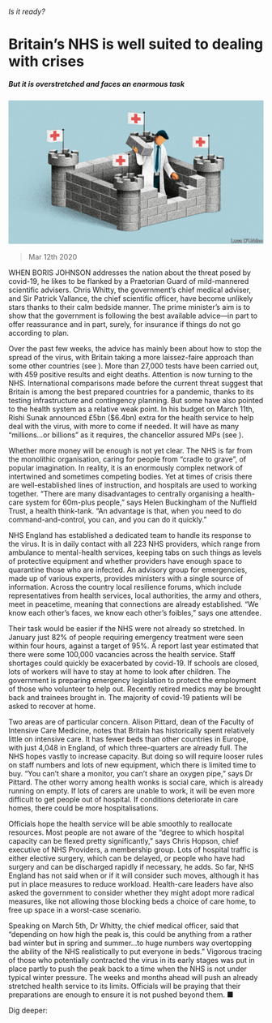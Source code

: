 ###### Is it ready?

# Britain’s NHS is well suited to dealing with crises 

##### But it is overstretched and faces an enormous task 

![image](images/20200314_BRD001_0.jpg) 

> Mar 12th 2020 

WHEN BORIS JOHNSON addresses the nation about the threat posed by covid-19, he likes to be flanked by a Praetorian Guard of mild-mannered scientific advisers. Chris Whitty, the government’s chief medical adviser, and Sir Patrick Vallance, the chief scientific officer, have become unlikely stars thanks to their calm bedside manner. The prime minister’s aim is to show that the government is following the best available advice—in part to offer reassurance and in part, surely, for insurance if things do not go according to plan.

Over the past few weeks, the advice has mainly been about how to stop the spread of the virus, with Britain taking a more laissez-faire approach than some other countries (see ). More than 27,000 tests have been carried out, with 459 positive results and eight deaths. Attention is now turning to the NHS. International comparisons made before the current threat suggest that Britain is among the best prepared countries for a pandemic, thanks to its testing infrastructure and contingency planning. But some have also pointed to the health system as a relative weak point. In his budget on March 11th, Rishi Sunak announced £5bn ($6.4bn) extra for the health service to help deal with the virus, with more to come if needed. It will have as many “millions…or billions” as it requires, the chancellor assured MPs (see ).


Whether more money will be enough is not yet clear. The NHS is far from the monolithic organisation, caring for people from “cradle to grave”, of popular imagination. In reality, it is an enormously complex network of intertwined and sometimes competing bodies. Yet at times of crisis there are well-established lines of instruction, and hospitals are used to working together. “There are many disadvantages to centrally organising a health-care system for 60m-plus people,” says Helen Buckingham of the Nuffield Trust, a health think-tank. “An advantage is that, when you need to do command-and-control, you can, and you can do it quickly.”

NHS England has established a dedicated team to handle its response to the virus. It is in daily contact with all 223 NHS providers, which range from ambulance to mental-health services, keeping tabs on such things as levels of protective equipment and whether providers have enough space to quarantine those who are infected. An advisory group for emergencies, made up of various experts, provides ministers with a single source of information. Across the country local resilience forums, which include representatives from health services, local authorities, the army and others, meet in peacetime, meaning that connections are already established. “We know each other’s faces, we know each other’s foibles,” says one attendee.

Their task would be easier if the NHS were not already so stretched. In January just 82% of people requiring emergency treatment were seen within four hours, against a target of 95%. A report last year estimated that there were some 100,000 vacancies across the health service. Staff shortages could quickly be exacerbated by covid-19. If schools are closed, lots of workers will have to stay at home to look after children. The government is preparing emergency legislation to protect the employment of those who volunteer to help out. Recently retired medics may be brought back and trainees brought in. The majority of covid-19 patients will be asked to recover at home.

Two areas are of particular concern. Alison Pittard, dean of the Faculty of Intensive Care Medicine, notes that Britain has historically spent relatively little on intensive care. It has fewer beds than other countries in Europe, with just 4,048 in England, of which three-quarters are already full. The NHS hopes vastly to increase capacity. But doing so will require looser rules on staff numbers and lots of new equipment, which there is limited time to buy. “You can’t share a monitor, you can’t share an oxygen pipe,” says Dr Pittard. The other worry among health wonks is social care, which is already running on empty. If lots of carers are unable to work, it will be even more difficult to get people out of hospital. If conditions deteriorate in care homes, there could be more hospitalisations.

Officials hope the health service will be able smoothly to reallocate resources. Most people are not aware of the “degree to which hospital capacity can be flexed pretty significantly,” says Chris Hopson, chief executive of NHS Providers, a membership group. Lots of hospital traffic is either elective surgery, which can be delayed, or people who have had surgery and can be discharged rapidly if necessary, he adds. So far, NHS England has not said when or if it will consider such moves, although it has put in place measures to reduce workload. Health-care leaders have also asked the government to consider whether they might adopt more radical measures, like not allowing those blocking beds a choice of care home, to free up space in a worst-case scenario.

Speaking on March 5th, Dr Whitty, the chief medical officer, said that “depending on how high the peak is, this could be anything from a rather bad winter but in spring and summer...to huge numbers way overtopping the ability of the NHS realistically to put everyone in beds.” Vigorous tracing of those who potentially contracted the virus in its early stages was put in place partly to push the peak back to a time when the NHS is not under typical winter pressure. The weeks and months ahead will push an already stretched health service to its limits. Officials will be praying that their preparations are enough to ensure it is not pushed beyond them. ■

Dig deeper:


